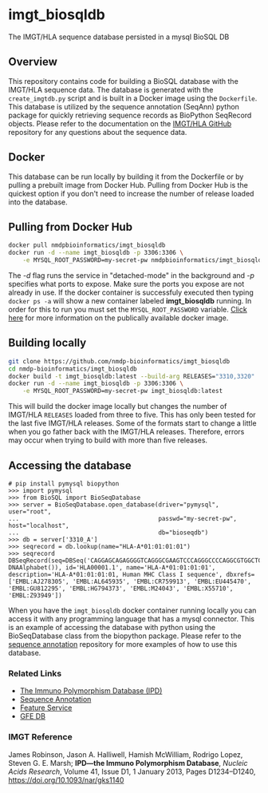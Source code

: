# imgt_biosqldb
The IMGT/HLA sequence database persisted in a mysql BioSQL DB

## Overview
This repository contains code for building a BioSQL database with the IMGT/HLA sequence data. The database is generated with the `create_imgtdb.py` script and is built in a Docker image using the `Dockerfile`. This database is utilized by the sequence annotation (SeqAnn) python package for quickly retrieving sequence records as BioPython SeqRecord objects. Please refer to the documentation on the [IMGT/HLA GitHub](https://github.com/ANHIG/IMGTHLA) repository for any questions about the sequence data.

## Docker
This database can be run locally by building it from the Dockerfile or by pulling a prebuilt image from Docker Hub. Pulling from Docker Hub is the quickest option if you don't need to increase the number of release loaded into the database.

## Pulling from Docker Hub
```bash
docker pull nmdpbioinformatics/imgt_biosqldb
docker run -d --name imgt_biosqldb -p 3306:3306 \
    -e MYSQL_ROOT_PASSWORD=my-secret-pw nmdpbioinformatics/imgt_biosqldb
```
The *-d* flag runs the service in "detached-mode" in the background and *-p* specifies what ports to expose. Make sure the ports you expose are not already in use. If the docker container is successfuly executed then typing ``docker ps -a`` will show a new container labeled **imgt_biosqldb** running. In order for this to run you must set the `MYSQL_ROOT_PASSWORD` variable. [Click here](https://hub.docker.com/r/nmdpbioinformatics/imgt_biosqldb/) for more information on the publically available docker image. 


## Building locally
```bash
git clone https://github.com/nmdp-bioinformatics/imgt_biosqldb
cd nmdp-bioinformatics/imgt_biosqldb
docker build -t imgt_biosqldb:latest --build-arg RELEASES="3310,3320" .
docker run -d --name imgt_biosqldb -p 3306:3306 \
    -e MYSQL_ROOT_PASSWORD=my-secret-pw imgt_biosqldb:latest
```
This will build the docker image locally but changes the number of IMGT/HLA `RELEASES` loaded from three to five. This has only been tested for the last five IMGT/HLA releases. Some of the formats start to change a little when you go father back with the IMGT/HLA releases. Therefore, errors may occur when trying to build with more than five releases.

## Accessing the database
```
# pip install pymysql biopython
>>> import pymysql
>>> from BioSQL import BioSeqDatabase
>>> server = BioSeqDatabase.open_database(driver="pymysql", user="root",
...                                       passwd="my-secret-pw", host="localhost",
...                                       db="bioseqdb")
>>> db = server['3310_A']
>>> seqrecord = db.lookup(name="HLA-A*01:01:01:01")
>>> seqrecord
DBSeqRecord(seq=DBSeq('CAGGAGCAGAGGGGTCAGGGCGAAGTCCCAGGGCCCCAGGCGTGGCTCTCAGGG...AAA', DNAAlphabet()), id='HLA00001.1', name='HLA-A*01:01:01:01', description='HLA-A*01:01:01:01, Human MHC Class I sequence', dbxrefs=['EMBL:AJ278305', 'EMBL:AL645935', 'EMBL:CR759913', 'EMBL:EU445470', 'EMBL:GU812295', 'EMBL:HG794373', 'EMBL:M24043', 'EMBL:X55710', 'EMBL:Z93949'])
```
When you have the `imgt_biosqldb` docker container running locally you can access it with any programming language that has a mysql connector. This is an example of accessing the database with python using the BioSeqDatabase class from the biopython package. Please refer to the [sequence annotation](https://github.com/nmdp-bioinformatics/SeqAnn) repository for more examples of how to use this database.

### Related Links

 * [The Immuno Polymorphism Database (IPD)](https://www.ebi.ac.uk/ipd/)
 * [Sequence Annotation](https://github.com/nmdp-bioinformatics/SeqAnn)
 * [Feature Service](https://github.com/nmdp-bioinformatics/service-feature)
 * [GFE DB](https://github.com/nmdp-bioinformatics/gfe-db)


### IMGT Reference
James Robinson, Jason A. Halliwell, Hamish McWilliam, Rodrigo Lopez, Steven G. E. Marsh; **IPD—the Immuno Polymorphism Database**, *Nucleic Acids Research*, Volume 41, Issue D1, 1 January 2013, Pages D1234–D1240, https://doi.org/10.1093/nar/gks1140
